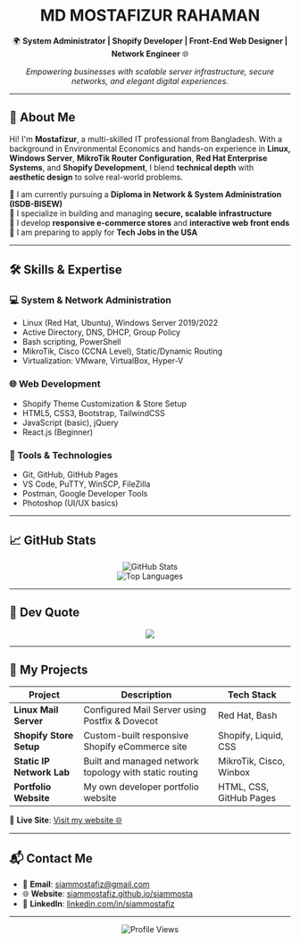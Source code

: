 <h1 align="center">MD MOSTAFIZUR RAHAMAN</h1>
<p align="center">
  🌍 <strong>System Administrator | Shopify Developer | Front-End Web Designer | Network Engineer</strong> 🌐
</p>
<p align="center">
  <i>Empowering businesses with scalable server infrastructure, secure networks, and elegant digital experiences.</i>
</p>

---

## 👋 About Me

Hi! I'm **Mostafizur**, a multi-skilled IT professional from Bangladesh. With a background in Environmental Economics and hands-on experience in **Linux, Windows Server**, **MikroTik Router Configuration**, **Red Hat Enterprise Systems**, and **Shopify Development**, I blend **technical depth** with **aesthetic design** to solve real-world problems.

🔹 I am currently pursuing a **Diploma in Network & System Administration (ISDB-BISEW)**  
🔹 I specialize in building and managing **secure, scalable infrastructure**  
🔹 I develop **responsive e-commerce stores** and **interactive web front ends**  
🔹 I am preparing to apply for **Tech Jobs in the USA**

---

## 🛠️ Skills & Expertise

### 💻 System & Network Administration
- Linux (Red Hat, Ubuntu), Windows Server 2019/2022
- Active Directory, DNS, DHCP, Group Policy
- Bash scripting, PowerShell
- MikroTik, Cisco (CCNA Level), Static/Dynamic Routing
- Virtualization: VMware, VirtualBox, Hyper-V

### 🌐 Web Development
- Shopify Theme Customization & Store Setup
- HTML5, CSS3, Bootstrap, TailwindCSS
- JavaScript (basic), jQuery
- React.js (Beginner)

### 🧰 Tools & Technologies
- Git, GitHub, GitHub Pages
- VS Code, PuTTY, WinSCP, FileZilla
- Postman, Google Developer Tools
- Photoshop (UI/UX basics)

---

## 📈 GitHub Stats

<p align="center">
  <img src="https://github-readme-stats.vercel.app/api?username=siammostafiz&show_icons=true&theme=transparent&hide_title=false" alt="GitHub Stats" />
  <br>
  <img src="https://github-readme-stats.vercel.app/api/top-langs/?username=siammostafiz&layout=compact&hide=shaderlab&theme=transparent" alt="Top Languages" />
</p>

---

## 💬 Dev Quote

<p align="center">
  <img src="https://quotes-github-readme.vercel.app/api?type=horizontal&theme=dark" />
</p>

---

## 🚀 My Projects

| Project | Description | Tech Stack |
|--------|-------------|-------------|
| **Linux Mail Server** | Configured Mail Server using Postfix & Dovecot | Red Hat, Bash |
| **Shopify Store Setup** | Custom-built responsive Shopify eCommerce site | Shopify, Liquid, CSS |
| **Static IP Network Lab** | Built and managed network topology with static routing | MikroTik, Cisco, Winbox |
| **Portfolio Website** | My own developer portfolio website | HTML, CSS, GitHub Pages |

🔗 **Live Site**: [Visit my website 🌐](https://siammostafiz.github.io/siammosta)

---

## 📬 Contact Me

- 📧 **Email**: siammostafiz@gmail.com  
- 🌐 **Website**: [siammostafiz.github.io/siammosta](https://siammostafiz.github.io/siammosta/)  
- 💼 **LinkedIn**: [linkedin.com/in/siammostafiz](https://www.linkedin.com/in/siammostafiz/)

---

<p align="center">
  <img src="https://komarev.com/ghpvc/?username=siammostafiz&style=for-the-badge&color=green" alt="Profile Views" />
</p>
